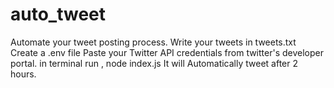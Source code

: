 # auto_tweet
Automate your tweet posting process.
Write your tweets in tweets.txt 
Create a .env file
Paste your Twitter API credentials from twitter's developer portal.
in terminal run , node index.js
It will Automatically tweet after 2 hours.
